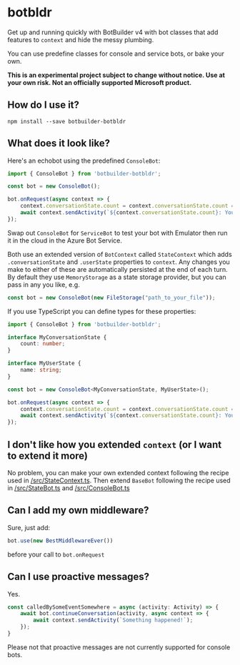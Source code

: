 # botbldr

Get up and running quickly with BotBuilder v4 with bot classes that add features to `context` and hide the messy plumbing.

You can use predefine classes for console and service bots, or bake your own.

**This is an experimental project subject to change without notice. Use at your own risk. Not an officially supported Microsoft product.**

## How do I use it?

```
npm install --save botbuilder-botbldr
```

## What does it look like?

Here's an echobot using the predefined `ConsoleBot`:

```ts
import { ConsoleBot } from 'botbuilder-botbldr';

const bot = new ConsoleBot();

bot.onRequest(async context => {
    context.conversationState.count = context.conversationState.count === undefined ? 0 : context.conversationState.count + 1;
    await context.sendActivity(`${context.conversationState.count}: You said "${context.request.text}"`);
});
```

Swap out `ConsoleBot` for `ServiceBot` to test your bot with Emulator then run it in the cloud in the Azure Bot Service.

Both use an extended version of `BotContext` called `StateContext` which adds `.conversationState` and `.userState` properties to `context`. Any changes you make to either of these are automatically persisted at the end of each turn. By default they use `MemoryStorage` as a state storage provider, but you can pass in any you like, e.g.

```ts
const bot = new ConsoleBot(new FileStorage("path_to_your_file"));
```

If you use TypeScript you can define types for these properties:

```ts
import { ConsoleBot } from 'botbuilder-botbldr';

interface MyConversationState {
    count: number;
}

interface MyUserState {
    name: string;
}

const bot = new ConsoleBot<MyConversationState, MyUserState>();

bot.onRequest(async context => {
    context.conversationState.count = context.conversationState.count === undefined ? 0 : context.conversationState.count + 1;
    await context.sendActivity(`${context.conversationState.count}: You said "${context.request.text}"`);
});
```

## I don't like how you extended `context` (or I want to extend it more)

No problem, you can make your own extended context following the recipe used in [/src/StateContext.ts](/src/StateContext.ts). Then extend `BaseBot` following the recipe used in [/src/StateBot.ts](/src/StateBot.ts) and [/src/ConsoleBot.ts](/src/ConsoleBot.ts)

## Can I add my own middleware?

Sure, just add:

```ts
bot.use(new BestMiddlewareEver())
```

before your call to `bot.onRequest`

## Can I use proactive messages?

Yes.

```ts
const calledBySomeEventSomewhere = async (activity: Activity) => {
    await bot.continueConversation(activity, async context => {
        await context.sendActivity(`Something happened!`);
    });
}
```

Please not that proactive messages are not currently supported for console bots.
